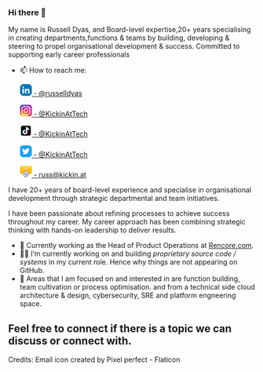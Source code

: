 ### Hi there 👋

My name is Russell Dyas, and Board-level expertise,20+ years specialising in creating departments,functions & teams by building, developing & steering to propel organisational development & success. Committed to supporting early career professionals

- 📫 How to reach me: 

    [![LinkedIn Logo](/images/social_cl/linkedin-icon_24x24.png) - @russelldyas](https://www.linkedin.com/in/russelldyas)
    
    [![Instagram Logo](/images/social_cl/instagram-icon_24x24.png) - @KickinAtTech](https://www.instagram.com/kickinat)

     [![TikTok Logo](/images/social_cl/TikTok_logo_24.png) - @KickinAtTech](https://www.tiktok.com/@kickinat)

    [![Twitter Logo](/images/social_cl/twitter-icon_24x24.png) - @KickinAtTech](https://www.twitter.com/kickinat)
    
    [![Email Logo](/images/social_cl/email-icon_square_24x24.png) - russ@kickin.at](mail://russ@kickin.at)


 
I have 20+ years of board-level experience and specialise in organisational development through strategic departmental and team initiatives. 

I have been passionate about refining processes to achieve success throughout my career. My career approach has been combining strategic thinking with hands-on leadership to deliver results. 

- 🔭 Currently working as the Head of Product Operations at [Rencore.com](https://www.Rencore.com).
- 👨‍💻 I’m currently working on and building *proprietary source code / systems* in my current role. Hence why things are not appearing on GitHub.
- 💬 Areas that I am focused on and interested in are function building, team cultivation or process optimisation. and from a technical side cloud architecture & design, cybersecurity, SRE and platform engneering space.

Feel free to connect if there is a topic we can discuss or connect with.
- 
Credits:
Email icon created by Pixel perfect - Flaticon
